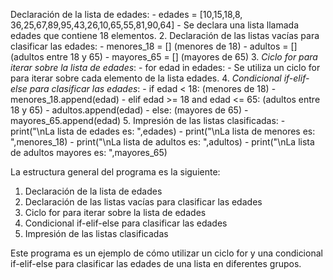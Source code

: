 
 Declaración de la lista de edades:
    - edades = [10,15,18,8, 36,25,67,89,95,43,26,10,65,55,81,90,64]
        - Se declara una lista llamada edades que contiene 18 elementos.
2. Declaración de las listas vacías para clasificar las edades:
    - menores_18 = [] (menores de 18)
    - adultos = [] (adultos entre 18 y 65)
    - mayores_65 = [] (mayores de 65)
3. _Ciclo for para iterar sobre la lista de edades_:
    - for edad in edades:
        - Se utiliza un ciclo for para iterar sobre cada elemento de la lista edades.
4. _Condicional if-elif-else para clasificar las edades_:
    - if edad < 18: (menores de 18)
        - menores_18.append(edad)
    - elif edad >= 18 and edad <= 65: (adultos entre 18 y 65)
        - adultos.append(edad)
    - else: (mayores de 65)
        - mayores_65.append(edad)
5. Impresión de las listas clasificadas:
    - print("\nLa lista de edades es: ",edades)
    - print("\nLa lista de menores es: ",menores_18)
    - print("\nLa lista de adultos es: ",adultos)
    - print("\nLa lista de adultos mayores es: ",mayores_65)

La estructura general del programa es la siguiente:

1. Declaración de la lista de edades
2. Declaración de las listas vacías para clasificar las edades
3. Ciclo for para iterar sobre la lista de edades
4. Condicional if-elif-else para clasificar las edades
5. Impresión de las listas clasificadas

Este programa es un ejemplo de cómo utilizar un ciclo for y una condicional if-elif-else para clasificar las edades de una lista en diferentes grupos.
